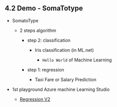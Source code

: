 ## 4.2 Demo - SomaTotype

*   SomatoType

    *   2 steps algorithm

        *   step 2: classification

            *   Iris classification (in ML.net) 

                *   `Hello World` of Machine Learning

        *   step 1: regression

            *   Taxi Fare or Salary Prediction

*   1st playground Azure machine Learning Studio

    *   [Regression V2](https://studio.azureml.net/Home/ViewWorkspaceCached/f923495916604ddfb1a42a0098161ea9#Workspaces/Experiments/Experiment/f923495916604ddfb1a42a0098161ea9.f-id.5da854c269984c94b7e439c3e8a4ede5/ViewExperiment)